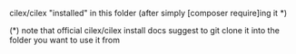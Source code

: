 cilex/cilex "installed" in this folder
(after simply [composer require]ing it *)

(*) note that official cilex/cilex install docs suggest to git clone
it into the folder you want to use it from
